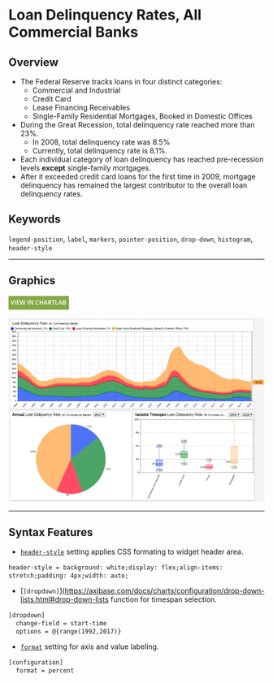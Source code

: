 # Loan Delinquency Rates, All Commercial Banks

## Overview

* The Federal Reserve tracks loans in four distinct categories:
  * Commercial and Industrial
  * Credit Card
  * Lease Financing Receivables
  * Single-Family Residential Mortgages, Booked in Domestic Offices
* During the Great Recession, total delinquency rate reached more than 23%.
  * In 2008, total delinquency rate was 8.5%
  * Currently, total delinquency rate is 8.1%.
* Each individual category of loan delinquency has reached pre-recession levels <b>except</b> single-family mortgages.
* After it exceeded credit card loans for the first time in 2009, mortgage delinquency has remained the largest contributor to the overall loan delinquency rates.

## Keywords

`legend-position`, `label`, `markers`, `pointer-position`, `drop-down`, `histogram`, `header-style`

---

## Graphics

[![](../../research/images/new-button.png)](https://apps.axibase.com/chartlab/f1674d40#fullscreen)

![](./images/ldr-1.png)

---

## Syntax Features

* [`header-style`](https://axibase.com/docs/charts/widgets/shared/#header-style) setting applies CSS formating to widget header area.

```ls
header-style = background: white;display: flex;align-items: stretch;padding: 4px;width: auto;
```

* [`[dropdown]`](https://axibase.com/docs/charts/configuration/drop-down-lists.html#drop-down-lists function for timespan selection.

```ls
[dropdown]
  change-field = start-time
  options = @{range(1992,2017)}
```

* [`format`](https://axibase.com/docs/charts/syntax/format-settings.html#format-settings) setting for axis and value labeling.

```ls
[configuration]
  format = percent
```